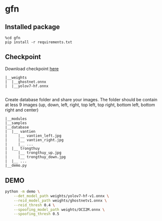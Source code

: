 # gfn

## Installed package
```
%cd gfn
pip install -r requirements.txt
```
## Checkpoint
Download checkpoint [here](https://drive.google.com/drive/folders/1nD-NCMlCLuRyFl9VBq1umKk-hMwEJsgU?usp=sharing)
```
|__weights
|  |__ghostnet.onnx
|  |__yolov7-hf.onnx
```

## 
Create database folder and share your images. The folder should be contain at less 9 images (up, down, left, right, top left, top right, bottom left, bottom right and center)
```
|__modules
|__samples
|__database
|  |__ vantien
|     |__ vantien_left.jpg
|     |__ vantien_right.jpg
|     |__ ...
|  |__ trongthuy
|     |__ trongthuy_up.jpg
|     |__ trongthuy_down.jpg
|  |__ ...
|__demo.py
```

## DEMO
```sh
python -m demo \
    --det_model_path weights/yolov7-hf-v1.onnx \
    --reid_model_path weights/ghostnetv1.onnx \
    --reid_thresh 0.4 \
    --spoofing_model_path weights/OCI2M.onnx \
    --spoofing_thresh 0.5
```